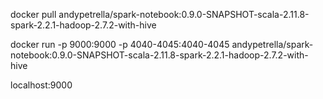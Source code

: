 docker pull andypetrella/spark-notebook:0.9.0-SNAPSHOT-scala-2.11.8-spark-2.2.1-hadoop-2.7.2-with-hive

docker run -p 9000:9000 -p 4040-4045:4040-4045 andypetrella/spark-notebook:0.9.0-SNAPSHOT-scala-2.11.8-spark-2.2.1-hadoop-2.7.2-with-hive

localhost:9000
